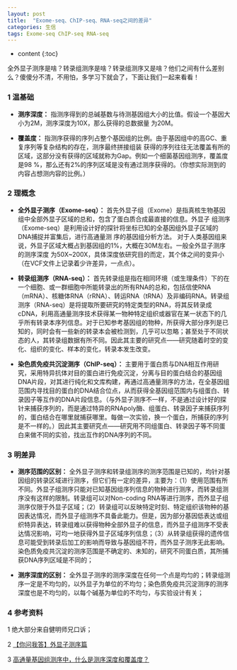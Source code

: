 ```yaml
---
layout: post
title:  "Exome-seq、ChIP-seq、RNA-seq之间的差异"
categories: 生信 
tags: Exome-seq ChIP-seq RNA-seq
---
```


* content
{:toc}

全外显子测序是啥？转录组测序是啥？转录组测序又是啥？他们之间有什么差别么？傻傻分不清，不用怕，多学习下就会了，下面让我们一起来看看！






### 1 温基础

- **测序深度：**
指测序得到的总碱基数与待测基因组大小的比值。假设一个基因大小为2M，测序深度为10X，那么获得的总数据量
为20M。

- **覆盖度：**
指测序获得的序列占整个基因组的比例。由于基因组中的高GC、重复序列等复杂结构的存在，测序最终拼接组装
获得的序列往往无法覆盖有所的区域，这部分没有获得的区域就称为Gap。例如一个细菌基因组测序，覆盖度是98
%，那么还有2%的序列区域是没有通过测序获得的。（你想实际测到的内容占想测内容的比例。）

### 2 理概念
- **全外显子测序（Exome-seq）：**
首先外显子组（Exome）是指真核生物基因组中全部外显子区域的总和，包含了蛋白质合成最直接的信息。外显子
组测序（Exome-seq）是利用设计好的探针将坐标已知的全基因组外显子区域的DNA捕捉并富集后，进行高通量测
序的基因组分析方法。
对于人类基因组来说，外显子区域大概占到基因组的1%，大概在30M左右。一般全外显子测序的测序深度
为50X~200X，具体深度依研究目的而定，其个体之间的变异小（在VCF文件上记录着少许差异，一点点）。

- **转录组测序（RNA-seq）：**
首先转录组是指在相同环境（或生理条件）下的在一个细胞、或一群细胞中所能转录出的所有RNA的总和，包括信使RNA（mRNA）、核糖体RNA（rRNA）、转运RNA（tRNA）及非编码RNA。转录组测序（RNA-seq）是将提取所要研究的特定类型的RNA，将其反转录成cDNA，利用高通量测序技术获得某一物种特定组织或器官在某一状态下的几乎所有转录本序列信息。对于已知参考基因组的物种，所获得大部分序列是已知的，同时会有一些新的转录本会被检测到，几乎可以忽略；甚至处于不同状态的人，其转录组数据有所不同。因此其主要的研究点——研究随着时空的变化、组织的变化、样本的变化，转录本发生改变。

- **染色质免疫共沉淀测序（ChIP-seq）：**
主要用于蛋白质与DNA相互作用研究，采用特异抗体对目的蛋白进行免疫沉淀，分离与目的蛋白结合的基因组DNA片段，对其进行纯化和文库构建，再通过高通量测序的方法，在全基因组范围内寻找目的蛋白的DNA结合位点，从而获得全基因组范围内与组蛋白、转录因子等互作的DNA片段信息。（与外显子测序不一样，不是通过设计好的探针来捕获序列的，而是通过特异的RNApoly酶、组蛋白、转录因子来捕获序列的，蛋白结合在哪里就捕获哪里。每做一次实验，换一个蛋白，所捕获的序列是不一样的。）因此其主要研究点——研究用不同组蛋白、转录因子等不同蛋白来做不同的实验，找出互作的DNA序列的不同。

### 3 明差异
- **测序范围的区别：**
全外显子测序和转录组测序的测序范围是已知的，均针对基因组的转录区域进行测序，但它们有一定的差异，主要为：（1）使用范围有所不同。外显子组测序只能对已知基因组序列信息的物种进行测序，而转录组测序没有这样的限制。转录组可以对Non-coding RNA等进行测序，而外显子组测序仅限于外显子区域；（2）转录组可以反映特定时刻、特定组织该物种的基因表达情况，而外显子组测序不具备此能力。但是，因为部分基因低表达或组织特异表达，转录组难以获得物种全部外显子的信息，而外显子组测序不受表达情况影响，可均一地获得外显子区域序列信息；（3）从转录组获得的遗传信息可能受到转录后加工的影响而导致与基因组不符，而外显子测序无此影响。
染色质免疫共沉淀的测序范围是不确定的、未知的，研究不同蛋白质，其所捕获DNA序列区域是不同的；

- **测序深度的区别：**
全外显子测序的测序深度在任何一个点是均匀的；转录组测序一定是不均匀的，以外显子为单位的不均匀；染色质免疫共沉淀测序的测序深度也是不均匀的，以每个碱基为单位的不均匀，与实验设计有关；

### 4 参考资料
1 绝大部分来自健明师兄口诉；

2 [【你问我答】外显子测序篇](http://mp.weixin.qq.com/s?__biz=MzA5NjA0ODgxNQ==&mid=2652647044&idx=1&sn=4da112147545b556d81b05f61711eb91&scene=1&srcid=0628EH9SshJfS7HEi2R0FQlo&from=singlemessage&isappinstalled=0#wechat_redirect)

3 [高通量基因组测序中，什么是测序深度和覆盖度？](http://blog.sina.com.cn/s/blog_80d2d9fd0100x4la.html)